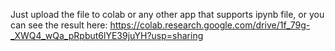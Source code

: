 Just upload the file to colab or any other app that supports ipynb file, or you can see the result here:
https://colab.research.google.com/drive/1f_79g-_XWQ4_wQa_pRpbut6lYE39juYH?usp=sharing
